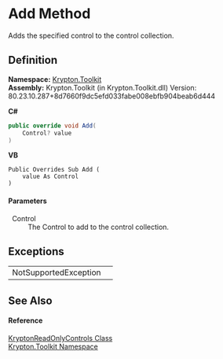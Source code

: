 # Add Method


Adds the specified control to the control collection.



## Definition
**Namespace:** <a href="79d2eac2-21f4-54ff-7552-b20c33c30600.md">Krypton.Toolkit</a>  
**Assembly:** Krypton.Toolkit (in Krypton.Toolkit.dll) Version: 80.23.10.287+8d7660f9dc5efd033fabe008ebfb904beab6d444

**C#**
``` C#
public override void Add(
	Control? value
)
```
**VB**
``` VB
Public Overrides Sub Add ( 
	value As Control
)
```



#### Parameters
<dl><dt>  Control</dt><dd>The Control to add to the control collection.</dd></dl>

## Exceptions
<table>
<tr>
<td>NotSupportedException</td>
<td /></tr>
</table>

## See Also


#### Reference
<a href="b418cb55-7d6e-a665-d48f-6a7500dc5687.md">KryptonReadOnlyControls Class</a>  
<a href="79d2eac2-21f4-54ff-7552-b20c33c30600.md">Krypton.Toolkit Namespace</a>  

